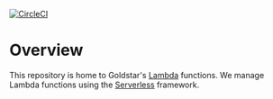 [![CircleCI](https://circleci.com/gh/goldstar/ops-lambda.svg?style=svg&circle-token=e058da35cc0463ce225b6050506595385f633a3b)](https://circleci.com/gh/goldstar/ops-lambda)

# Overview

This repository is home to Goldstar's [Lambda](https://aws.amazon.com/lambda/) functions. We manage Lambda functions using the [Serverless](https://serverless.com) framework.

